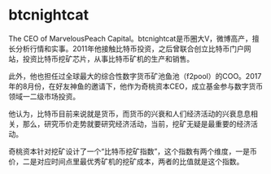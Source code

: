 # 

# btcnightcat

The CEO of MarvelousPeach Capital。btcnightcat是币圈大V，微博高产，擅长分析行情和实事。2011年他接触比特币投资，之后曾联合创立比特币门户网站，投资比特币挖矿芯片，从事比特币矿机的生产和销售。

此外，他也担任过全球最大的综合性数字货币矿池鱼池（f2pool）的COO。2017年的8月份，在好友神鱼的邀请下，他作为奇桃资本CEO，成立基金参与数字货币领域一二级市场投资。

他认为，比特币目前来说就是货币，而货币的兴衰和人们经济活动的兴衰息息相关，那么，研究币价走势就要研究经济活动，当前，挖矿无疑是最重要的经济活动。

奇桃资本针对挖矿设计了一个“比特币挖矿指数”，这个指数有两个维度，一是币价，二是对应时间点里最优秀矿机的挖矿成本，两者的比值就是这个指数。

